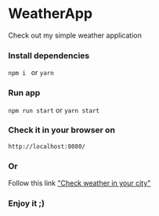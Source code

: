 # WeatherApp
 Check out my simple weather application

### Install dependencies

```npm i ``` or ```yarn```

### Run app

```npm run start``` or ```yarn start```

### Check it in your browser on

```http://localhost:8080/```

### Or
Follow this link ["Check weather in your city"](https://weather-e325c.firebaseapp.com)

### Enjoy it ;)
